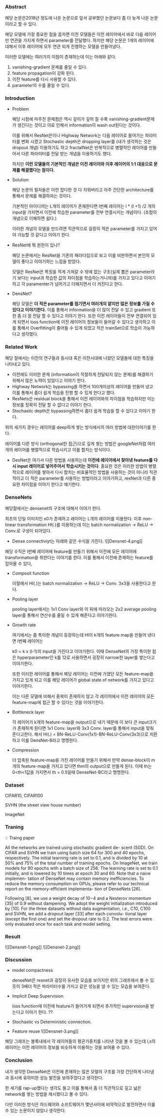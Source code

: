 ### Abstract

해당 논문은2018년 정도에 나온 논문으로 앞서 공부했던 논문보다 좀 더 늦게 나온 논문이라고 할 수 있다.

해당 모델에 가장 중요한 점을 꼽자면 이전 모델들은 이전 레이어에서 바로 다음 레이어만 연관을 가지게 하면서 parameter를 전달했다. 하지만 해당 논문은 1개의 레이어에 대해서 이후 레이어에 모두 연관 되게 진행하는 모델을 만들어냈다.

이러한 모델에는 여러가지 이점이 존재하는데 이는 아래와 같다.

1. vanishing-gradient 문제를 줄일 수 있다.
2. feature propagation이 강화 된다.
3. 이전 feature를 다시 사용할 수 있다.
4. parameter의 수를 줄일 수 있다.

### Introduction

- Problem
    
    해당 시점에 마주친 문제점은 역시 깊이가 깊어 질 수록 vanishing-gradient문제가 생긴다는 것이고 이로 인해서 information이 wash out된다는 것이다.
    
    이를 위해서 ResNet은이나 Highway Network는 다음 레이어로 들어가는 파라미터를 변화 시켰고 Stochastic depth은 dropping layer를 (내가 생각하는 것은 dropout 개념) 이용하기도 하고 fractalNet은 반복적으로 병렬적인 레이어를 만들어서 다른 파라미터를 전달 받는 개념을 이용하기도 했다. 
    
    하지만 **이런 모델들의 기본적인 개념은 이전 레이어와 이후 레이어의 1:1 대응으로 문제를 해결했다는 점이다.**
    
- Solution
    
    해당 논문의 필자들은 이런 잡다한 것 다 치워버리고 아주 간단한 architecture를 통해서 문제를 해결하자는 것이다. 
    
    기본적인 아이디어는 L개의 레이어가 존재한다면 l번째 레이어는 l * (l +1) /2 개의 input을 가지면서 이전에 학습한 parameter를 전부 연결시키는 개념이다. (조합의 개념으로 이해하면 쉽다.)
    
    이러한 개념의 모델을 만드려면 직관적으로 굉장히 적은 parameter를 가지고 있어야 가능할 것 같다고 이야기 한다.
    
- ResNet에 뭐 원한이 있나?
    
    해당 논문에서는 ResNet을 기존의 패러다임으로 보고 이를 비판하면서 본인의 모델이 좋다고 이야기하는 느낌을 받았다. 
    
    모델은 ResNet은 특징을 적게 가져갈 수 밖에 없는 구조(실제 뽑은 parameter라기 보다는 input과 학습한 값의 차이점을 학습하는거니까)를 가지고 있다고 이야기 하고 각 paramenter가 넘어가고 더해지면서 더 커진다고 한다.
    
- DensNet?
    
    해당 모델은 **더 적은 parameter를 점기면서 여러개의 얕지만 많은 정보를 가질 수 있다고 이야기한다.** 이를 통해서 information을 더 많이 전달 수 있고 gradient 또한 좀 더 잘 전달 할 수 있다고 이야기 한다. 또한 이전 레이어들이 전부 연결되어 있게 되면서 loss function에 이전 레이어의 정보들이 들어갈 수 있다고 생각하고 이를 통해서 Overfitting이 줄어들 수 있게 되었고 적은 trainSet으로 학습이 가능하다고 생각했다.
    

### Related Work

해당 절에서는 이전의 연구들과 동시대 혹은 이전시대에 나왔던 모델들에 대한 특징을 나타내고 있다.

- 이전에도 이러한 문제 (information이 적절하게 전달되지 않는 문제)를 해결하기 위해서 많은 노력이 있었다고 이야기 한다.
- Highway Network는 bypassing을 하면서 100개이상의 레이어를 만들어 냈고 이를 통해서 좀더 쉽게 학습을 진행 할 수 있게 한다고 했다.
- ResNets은 residual block을 통해서 이전 레이어와의 차이점을 학습하지만 이는 정보를 정확히 전달 할 수 없다고 이야기 한다.
- Stochastic depth은 bypassing하면서 좀더 쉽게 학습을 할 수 있다고 이야기 한다.

위의 세가지 경우는 레이어를 deep하게 쌓는 방식에서의 여러 방법에 대한이야기를 한다.

레이어를 다른 방식 (orthogonal한 접근)으로 깊게 쌓는 방법은 googleNet처럼 여러개의 레이어를 병렬적으로 학습시키고 이를 합치는 방식이다.

- DesNet은 여기서 다른 방법을 사용하는데 **이전에 레이어에서 찾아낸 feature를 다시 input 레이어로 넣어주어서 학습시키는 것이다**. 중요한 것은 이러한 방법이 병렬적으로 레이어를 쌓아서 다시 합치는 비효율적인 방법을 사용하는 것이 아니라 직관적이고 더 적은 parameter를 사용하는 방법이라고 이야기하고, resNet과 다른 중요한 차이점을 이야기 한다고 얘기한다.

### DenseNets

해당절에서는 densenet의 구조에 대해서 이야기 한다.

최초의 단일 이미지인 x0가 존재하고 레이어는 L개의 레이어를 이용한다. 이후 non-linear transformation Hl(.)를 이용하는데 이는 batch normalization → ReLU → Conv.로 구성이 되어있다.

- Dense connectiviyt는 아래와 같은 수식을 가진다.
![[Densnet-4.png]]

해당 수직은 l번째 레이어에 feature를 만들기 위해서 이전에 모든 레이어에 transformation을 취한다는 이야기를 한다. 이를 통해서 이전에 존재하는 feature를 잡아올 수 있다,

- Composit function
    
    이절에서 Hl(.)는 batch normalization → ReLU → Conv. 3x3을 사용한다고 한다.
    
- Pooling layer
    
    pooling layer에서는 1x1 Conv layer와 이 뒤에 따라오는 2x2 average pooling layer를 통해서 연산수를 줄일 수 있게 해준다고 이야기한다.
    
- Growth rate
    
    여기에서는 좀 특이한 개념이 등장하는데 Hl이 k개의 feature map을 만들어 낸다면 l번째 레이어는 
    
    k0 = k x (l-1)의 input을 가진다고 이야기한다. 이때 DenseNet의 가장 특이한 점은 hyperparameter인 k를 12로 사용하면서 굉장히 narrow한 layer를 쌓는다고 이야기한다.
    
    또한 이러한 레이어를 통해서 해당 레이어는 이전에 가졌던 모든 feature-map을 가지고 있게 되고 이를 해당 레이어가 global state of network를 가지고 있다고 이야기한다. 
    
    이는 다른 모델에 비해서 중복이 존재하지 않고 각 레이어에서 이전 레이어의 모든 feature-map에 접근 할 수 있다는 것을 이야기한다.
    
- Bottleneck layer
    
    각 레이어가 k개의 feature-map을 output으로 내기 때문에 이 보다 큰 input크기가 존재하게 된다면 1x1 Conv. layer와 3x3 Conv. layer를 통해서 input을 맞춰 준다고한다. 해서 Hl(.) = BN-ReLU-Conv(1x1)-BN-ReLU-Conv(3x3)으로 치환하고 이를 DensNet-B라고 명명한다.
    
- Compression
    
    더 압축된 feature-map을 가진 레이어를 만들기 위해서 만약 dense-block이 m개의 feature-map을 가지고 있다면 thm의 output으로 만들게 된다. 이때 th는 0<th<1값을 가지면서 th = 0.5일때 DenseNet-BC라고 명명한다.
    

### Dataset

CIFAR10, CIFAR100

SVHN (the street view house number)

ImageNet

### Traning

<aside>
💡 Traing paper

All the networks are trained using stochastic gradient de- scent (SGD). On CIFAR and SVHN we train using batch size 64 for 300 and 40 epochs, respectively. The initial learning rate is set to 0.1, and is divided by 10 at 50% and 75% of the total number of training epochs. On ImageNet, we train models for 90 epochs with a batch size of 256. The learning rate is set to 0.1 initially, and is lowered by 10 times at epoch 30 and 60. Note that a naive implemen- tation of DenseNet may contain memory inefficiencies. To reduce the memory consumption on GPUs, please refer to our technical report on the memory-efficient implementa- tion of DenseNets [26].

Following [8], we use a weight decay of 10−4 and a Nesterov momentum [35] of 0.9 without dampening. We adopt the weight initialization introduced by [10]. For the three datasets without data augmentation, *i.e.*, C10, C100 and SVHN, we add a dropout layer [33] after each convolu- tional layer (except the first one) and set the dropout rate to 0.2. The test errors were only evaluated once for each task and model setting.

</aside>

### Result

![[Densnet-1.png]]
![[Densnet-2.png]]


### Discussion

- model compactness
    
    denseNet은 resnet과 굉장히 유사한 모습을 보이지만 위의 그래프에서 볼 수 있 듯이 3배더 적은 파라미터수를 가지고 같은 성능을 낼 수 있는 모습을 보여준다.
    
- Implicit Deep Supervision
    
    loss function에 이전에 feature가 들어가게 되면서 추가적인 supervision을 받는다고 이야기 한다. ??
    
- Stochastic vs Deterministic connection.

- Feature reuse
![[Densnet-3.png]]

해당 그래프는 블록내에서 각 레이어들의 평균가중치를 나타낸 것을 볼 수 있는데 l,s의 레이어는 이전 레이어의 정보를 비슷하게 이용하는 것을 보여줄 수 있다.

### Conclusion

내가 생각한 DenseNet은 이전에 존재하는 많은 모델의 구조를 가장 간단하게 나타냄과 동시에 유의미한 성능 발전을 보여주었다고 생각한다.

한 세기를 rap-up했다는 생각도 들고 이를 통해서 좀 더 직관적으로 깊고 넓은 network를 쌓는 방법을 제시했다고 볼 수 있다.

다만 이러한 방식은 하드웨어와 소프트웨어가 몇년사이에 비약적으로 발전하면서 이룰 수 있는 논문이지 않았나 생각한다.